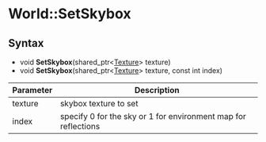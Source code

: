 # World::SetSkybox

## Syntax

- void **SetSkybox**(shared_ptr<[Texture](Texture.md)> texture)
- void **SetSkybox**(shared_ptr<[Texture](Texture.md)> texture, const int index)

| Parameter | Description |
|---|---|
| texture | skybox texture to set |
| index | specify 0 for the sky or 1 for environment map  for reflections |
